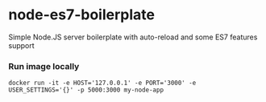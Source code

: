 # node-es7-boilerplate

Simple Node.JS server boilerplate with auto-reload and some ES7 features support

### Run image locally

```
docker run -it -e HOST='127.0.0.1' -e PORT='3000' -e USER_SETTINGS='{}' -p 5000:3000 my-node-app
```